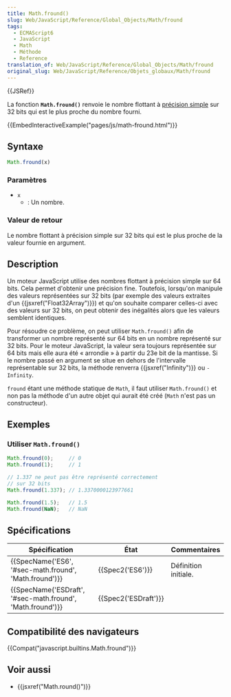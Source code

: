 ```yaml
---
title: Math.fround()
slug: Web/JavaScript/Reference/Global_Objects/Math/fround
tags:
  - ECMAScript6
  - JavaScript
  - Math
  - Méthode
  - Reference
translation_of: Web/JavaScript/Reference/Global_Objects/Math/fround
original_slug: Web/JavaScript/Reference/Objets_globaux/Math/fround
---
```

{{JSRef}}

La fonction **`Math.fround()`** renvoie le nombre flottant à [précision simple](https://en.wikipedia.org/wiki/Single_precision) sur 32 bits qui est le plus proche du nombre fourni.

{{EmbedInteractiveExample("pages/js/math-fround.html")}}

## Syntaxe

```js
Math.fround(x)
```

### Paramètres

- `x`
  - : Un nombre.

### Valeur de retour

Le nombre flottant à précision simple sur 32 bits qui est le plus proche de la valeur fournie en argument.

## Description

Un moteur JavaScript utilise des nombres flottant à précision simple sur 64 bits. Cela permet d'obtenir une précision fine. Toutefois, lorsqu'on manipule des valeurs représentées sur 32 bits (par exemple des valeurs extraites d'un {{jsxref("Float32Array")}}) et qu'on souhaite comparer celles-ci avec des valeurs sur 32 bits, on peut obtenir des inégalités alors que les valeurs semblent identiques.

Pour résoudre ce problème, on peut utiliser `Math.fround()` afin de transformer un nombre représenté sur 64 bits en un nombre représenté sur 32 bits. Pour le moteur JavaScript, la valeur sera toujours représentée sur 64 bits mais elle aura été « arrondie » à partir du 23e bit de la mantisse. Si le nombre passé en argument se situe en dehors de l'intervalle représentable sur 32 bits, la méthode renverra {{jsxref("Infinity")}} ou `-Infinity`.

`fround` étant une méthode statique de `Math`, il faut utiliser `Math.fround()` et non pas la méthode d'un autre objet qui aurait été créé (`Math` n'est pas un constructeur).

## Exemples

### Utiliser `Math.fround()`

```js
Math.fround(0);     // 0
Math.fround(1);     // 1

// 1.337 ne peut pas être représenté correctement
// sur 32 bits
Math.fround(1.337); // 1.3370000123977661

Math.fround(1.5);   // 1.5
Math.fround(NaN);   // NaN
```

## Spécifications

| Spécification                                                                | État                         | Commentaires         |
| ---------------------------------------------------------------------------- | ---------------------------- | -------------------- |
| {{SpecName('ES6', '#sec-math.fround', 'Math.fround')}}     | {{Spec2('ES6')}}         | Définition initiale. |
| {{SpecName('ESDraft', '#sec-math.fround', 'Math.fround')}} | {{Spec2('ESDraft')}} |                      |

## Compatibilité des navigateurs

{{Compat("javascript.builtins.Math.fround")}}

## Voir aussi

- {{jsxref("Math.round()")}}
